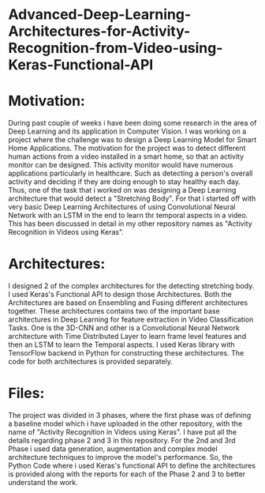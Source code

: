 # Advanced-Deep-Learning-Architectures-for-Activity-Recognition-from-Video-using-Keras-Functional-API

# Motivation:
During past couple of weeks i have been doing some research in the area of Deep Learning and its application in Computer Vision. I was working on a project where the challenge was to design a Deep Learning Model for Smart Home Applications. The motivation for the project was to detect different human actions from a video installed in a smart home, so that an activity monitor can be designed. This activity monitor would have numerous applications particularly in healthcare. Such as detecting a person's overall activity and deciding if they are doing enough to stay healthy each day.
Thus, one of the task that i worked on was designing a Deep Learning architecture that would detect a "Stretching Body". For that i started off with very basic Deep Learning Architectures of using Convolutional Neural Network with an LSTM in the end to learn thr temporal aspects in a video. This has been discussed in detail in my other repository names as "Activity Recognition in Videos using Keras".
# Architectures:
I designed 2 of the complex architectures for the detecting stretching body. I used Keras's Functional API to design those Architectures. Both the Architectures are based on Ensembling and Fusing different architectures together. These architectures contains two of the important base architectures in Deep Learning for feature extraction in Video Classification Tasks. One is the 3D-CNN and other is a Convolutional Neural Network architecture with Time Distributed Layer to learn frame level features and then an LSTM to learn the Temporal aspects.
I used Keras library with TensorFlow backend in Python for constructing these architectures. The code for both architectures is provided separately.

# Files:
The project was divided in 3 phases, where the first phase was of defining a baseline model which i have uploaded in the other repository, with the name of "Activity Recognition in Videos using Keras". I have put all the details regarding phase 2 and 3 in this repository. For the 2nd and 3rd Phase i used data generation, augmentation and complex model architecture techniques to improve the model's performance. So, the Python Code where i used Keras's functional API to define the architectures is provided along with the reports for each of the Phase 2 and 3 to better understand the work.
